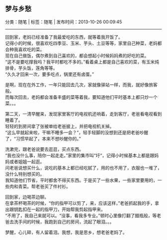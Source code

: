 ## 梦与乡愁

分类：随笔 | 标签：随笔 | 发布时间：2013-10-26 00:09:45

___

回到家，老妈已经准备了我最爱吃的东西，就等着我开饭了。  
记得小的时候，很喜欢吃四季豆、玉米、芋头、土豆等等，家里自己种菜，老妈都会种我喜欢吃的菜。  
现在自己做饭，偶尔煮到自己喜欢的，都会想起小时候妈妈煮的好吃的菜。  
“这不是要吃撑我吗？我平时都吃不多的。”看着桌上都是自己喜欢的菜，有玉米炖排骨，芋头饭，莲角等等。  
“久久才回来一次，要多吃点，锅里还有卤蛋。”

是啊，现在在外工作，一年只能回去几次，家就像驿站一样，而我，就好像旅客般。  
而每次回去，老妈都会准备丰盛的菜等着我，要知道他们平时基本上都只炒一个菜。。。

第二天，一清早醒来，发现家里客厅的电视机还响着，走到客厅，老爸看电视看到睡着了。  
轻轻的到房间拿了张被单给老爸披上，并把电视机关掉。  
“这么早就起来啦，干嘛不睡多一会？”，轻手轻脚的没想到还是把老爸吵醒了，“习惯早起了，本来不想吵醒你的。”

洗漱完，跟老爸说要去逛逛，买点东西。  
“我也没什么事，陪你一起走走。”家里的集市叫“圩“，记得小时候基本上都是跟妈妈或者姐姐一起逛。  
问老爸说想买什么，说吃的基本上都已经吃腻了，用的也不用了，衣服也一堆了，没什么特别想买的。  
我知道他们节省，平时都舍不得买东西。于是买了一些水果，一些家里要用的，一些肉和青菜。帮老爸买了件衬衫。

回到家，边喝茶边聊。  
在拿茶杯喝茶的时候，“你的指甲可以剪了，来，应该这样，”老爸抓起我的手，拿出跟钥匙扣在一起的指甲刀，开始帮我剪起指甲来。  
“不用了，我自己来就可以。“没事，看我多专业。”顿时心里像打翻了醋瓶般，等老爸去洗手间的时候，我跑到自己的房间，流起了眼泪。。。

梦醒，心儿碎，有人留着泪。我想，我是思乡，想老爸老妈了。